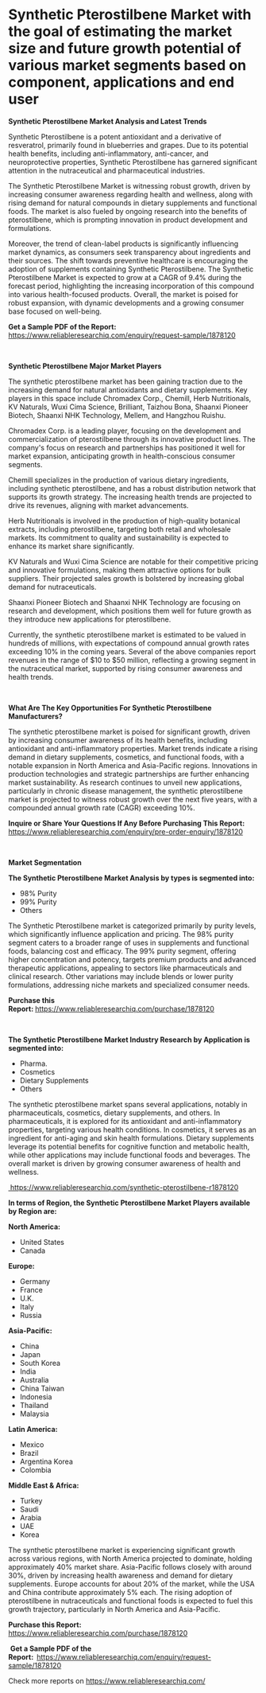 <p><h1>Synthetic Pterostilbene Market with the goal of estimating the market size and future growth potential of various market segments based on component, applications and end user</h1></p><p><strong>Synthetic Pterostilbene Market Analysis and Latest Trends</strong></p>
<p><p>Synthetic Pterostilbene is a potent antioxidant and a derivative of resveratrol, primarily found in blueberries and grapes. Due to its potential health benefits, including anti-inflammatory, anti-cancer, and neuroprotective properties, Synthetic Pterostilbene has garnered significant attention in the nutraceutical and pharmaceutical industries. </p><p>The Synthetic Pterostilbene Market is witnessing robust growth, driven by increasing consumer awareness regarding health and wellness, along with rising demand for natural compounds in dietary supplements and functional foods. The market is also fueled by ongoing research into the benefits of pterostilbene, which is prompting innovation in product development and formulations. </p><p>Moreover, the trend of clean-label products is significantly influencing market dynamics, as consumers seek transparency about ingredients and their sources. The shift towards preventive healthcare is encouraging the adoption of supplements containing Synthetic Pterostilbene. The Synthetic Pterostilbene Market is expected to grow at a CAGR of 9.4% during the forecast period, highlighting the increasing incorporation of this compound into various health-focused products. Overall, the market is poised for robust expansion, with dynamic developments and a growing consumer base focused on well-being.</p></p>
<p><strong>Get a Sample PDF of the Report:&nbsp;</strong> <a href="https://www.reliableresearchiq.com/enquiry/request-sample/1878120?utm_campaign=3099&utm_medium=2&utm_source=Github&utm_content=ia&utm_term=03042025&utm_id=synthetic-pterostilbene">https://www.reliableresearchiq.com/enquiry/request-sample/1878120</a></p>
<p>&nbsp;</p>
<p><strong>Synthetic Pterostilbene Major Market Players</strong></p>
<p><p>The synthetic pterostilbene market has been gaining traction due to the increasing demand for natural antioxidants and dietary supplements. Key players in this space include Chromadex Corp., Chemill, Herb Nutritionals, KV Naturals, Wuxi Cima Science, Brilliant, Taizhou Bona, Shaanxi Pioneer Biotech, Shaanxi NHK Technology, Mellem, and Hangzhou Ruishu.</p><p>Chromadex Corp. is a leading player, focusing on the development and commercialization of pterostilbene through its innovative product lines. The company's focus on research and partnerships has positioned it well for market expansion, anticipating growth in health-conscious consumer segments.</p><p>Chemill specializes in the production of various dietary ingredients, including synthetic pterostilbene, and has a robust distribution network that supports its growth strategy. The increasing health trends are projected to drive its revenues, aligning with market advancements.</p><p>Herb Nutritionals is involved in the production of high-quality botanical extracts, including pterostilbene, targeting both retail and wholesale markets. Its commitment to quality and sustainability is expected to enhance its market share significantly.</p><p>KV Naturals and Wuxi Cima Science are notable for their competitive pricing and innovative formulations, making them attractive options for bulk suppliers. Their projected sales growth is bolstered by increasing global demand for nutraceuticals.</p><p>Shaanxi Pioneer Biotech and Shaanxi NHK Technology are focusing on research and development, which positions them well for future growth as they introduce new applications for pterostilbene.</p><p>Currently, the synthetic pterostilbene market is estimated to be valued in hundreds of millions, with expectations of compound annual growth rates exceeding 10% in the coming years. Several of the above companies report revenues in the range of $10 to $50 million, reflecting a growing segment in the nutraceutical market, supported by rising consumer awareness and health trends.</p></p>
<p>&nbsp;</p>
<p><strong>What Are The Key Opportunities For Synthetic Pterostilbene Manufacturers?</strong></p>
<p><p>The synthetic pterostilbene market is poised for significant growth, driven by increasing consumer awareness of its health benefits, including antioxidant and anti-inflammatory properties. Market trends indicate a rising demand in dietary supplements, cosmetics, and functional foods, with a notable expansion in North America and Asia-Pacific regions. Innovations in production technologies and strategic partnerships are further enhancing market sustainability. As research continues to unveil new applications, particularly in chronic disease management, the synthetic pterostilbene market is projected to witness robust growth over the next five years, with a compounded annual growth rate (CAGR) exceeding 10%.</p></p>
<p><strong>Inquire or Share Your Questions If Any Before Purchasing This Report:</strong> <a href="https://www.reliableresearchiq.com/enquiry/pre-order-enquiry/1878120?utm_campaign=3099&utm_medium=2&utm_source=Github&utm_content=ia&utm_term=03042025&utm_id=synthetic-pterostilbene">https://www.reliableresearchiq.com/enquiry/pre-order-enquiry/1878120</a></p>
<p>&nbsp;</p>
<p><strong>Market Segmentation</strong></p>
<p><strong>The Synthetic Pterostilbene Market Analysis by types is segmented into:</strong></p>
<p><ul><li>98% Purity</li><li>99% Purity</li><li>Others</li></ul></p>
<p><p>The Synthetic Pterostilbene market is categorized primarily by purity levels, which significantly influence application and pricing. The 98% purity segment caters to a broader range of uses in supplements and functional foods, balancing cost and efficacy. The 99% purity segment, offering higher concentration and potency, targets premium products and advanced therapeutic applications, appealing to sectors like pharmaceuticals and clinical research. Other variations may include blends or lower purity formulations, addressing niche markets and specialized consumer needs.</p></p>
<p><strong>Purchase this Report:&nbsp;</strong><a href="https://www.reliableresearchiq.com/purchase/1878120?utm_campaign=3099&utm_medium=2&utm_source=Github&utm_content=ia&utm_term=03042025&utm_id=synthetic-pterostilbene">https://www.reliableresearchiq.com/purchase/1878120</a></p>
<p>&nbsp;</p>
<p><strong>The Synthetic Pterostilbene Market Industry Research by Application is segmented into:</strong></p>
<p><ul><li>Pharma.</li><li>Cosmetics</li><li>Dietary Supplements</li><li>Others</li></ul></p>
<p><p>The synthetic pterostilbene market spans several applications, notably in pharmaceuticals, cosmetics, dietary supplements, and others. In pharmaceuticals, it is explored for its antioxidant and anti-inflammatory properties, targeting various health conditions. In cosmetics, it serves as an ingredient for anti-aging and skin health formulations. Dietary supplements leverage its potential benefits for cognitive function and metabolic health, while other applications may include functional foods and beverages. The overall market is driven by growing consumer awareness of health and wellness.</p></p>
<p><a href="https://www.reliableresearchiq.com/synthetic-pterostilbene-r1878120?utm_campaign=3099&utm_medium=2&utm_source=Github&utm_content=ia&utm_term=03042025&utm_id=synthetic-pterostilbene">&nbsp;https://www.reliableresearchiq.com/synthetic-pterostilbene-r1878120</a></p>
<p><strong>In terms of Region, the Synthetic Pterostilbene Market Players available by Region are:</strong></p>
<p>
    <p> <strong> North America: </strong>
        <ul>
            <li>United States</li>
            <li>Canada</li>
        </ul>
        </p> 
    <p> <strong> Europe: </strong>
        <ul>
            <li>Germany</li>
            <li>France</li>
            <li>U.K.</li>
            <li>Italy</li>
            <li>Russia</li>
        </ul>
        </p> 
    <p> <strong> Asia-Pacific: </strong>
        <ul>
            <li>China</li>
            <li>Japan</li>
            <li>South Korea</li>
            <li>India</li>
            <li>Australia</li>
            <li>China Taiwan</li>
            <li>Indonesia</li>
            <li>Thailand</li>
            <li>Malaysia</li>
        </ul>
        </p> 
    <p> <strong> Latin America: </strong>
        <ul>
            <li>Mexico</li>
            <li>Brazil</li>
            <li>Argentina Korea</li>
            <li>Colombia</li>
        </ul>
        </p> 
    <p> <strong> Middle East & Africa: </strong>
        <ul>
            <li>Turkey</li>
            <li>Saudi</li>
            <li>Arabia</li>
            <li>UAE</li>
            <li>Korea</li>
        </ul>
    </p>
    </p>
<p><p>The synthetic pterostilbene market is experiencing significant growth across various regions, with North America projected to dominate, holding approximately 40% market share. Asia-Pacific follows closely with around 30%, driven by increasing health awareness and demand for dietary supplements. Europe accounts for about 20% of the market, while the USA and China contribute approximately 5% each. The rising adoption of pterostilbene in nutraceuticals and functional foods is expected to fuel this growth trajectory, particularly in North America and Asia-Pacific.</p></p>
<p><strong>Purchase this Report: </strong><a href="https://www.reliableresearchiq.com/purchase/1878120?utm_campaign=3099&utm_medium=2&utm_source=Github&utm_content=ia&utm_term=03042025&utm_id=synthetic-pterostilbene">https://www.reliableresearchiq.com/purchase/1878120</a></p>
<p>&nbsp;<strong>Get a Sample PDF of the Report:&nbsp;&nbsp;</strong><a href="https://www.reliableresearchiq.com/enquiry/request-sample/1878120?utm_campaign=3099&utm_medium=2&utm_source=Github&utm_content=ia&utm_term=03042025&utm_id=synthetic-pterostilbene">https://www.reliableresearchiq.com/enquiry/request-sample/1878120</a></p>
<p><strong></strong></p>
<p>Check more reports on <a href="https://www.reliableresearchiq.com/?utm_campaign=3099&utm_medium=2&utm_source=Github&utm_content=ia&utm_term=03042025&utm_id=synthetic-pterostilbene">https://www.reliableresearchiq.com/</a></p>